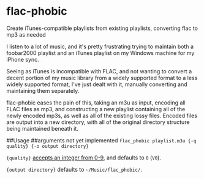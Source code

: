 # flac-phobic

Create iTunes-compatible playlists from existing playlists, converting flac to mp3 as needed

I listen to a lot of music, and it's pretty frustrating trying to maintain both a foobar2000 playlist and an iTunes playlist on my Windows machine for my iPhone sync.

Seeing as iTunes is incompatible with FLAC, and not wanting to convert a decent portion of my music library from a widely supported format to a less widely supported format, I've just dealt with it, manually converting and maintaining them separately.

flac-phobic eases the pain of this, taking an m3u as input, encoding all FLAC files as mp3, and constructing a new playlist containing all of the newly encoded mp3s, as well as all of the existing lossy files.  Encoded files are output into a new directory, with all of the original directory structure being maintained beneath it.

##Usage
##arguments not yet implemented
`flac_phobic playlist.m3u {-q quality} {-o output directory}`

`{quality}` [accepts an integer from 0-9](https://trac.ffmpeg.org/wiki/Encode/MP3), and defaults to `0` (`V0`).

`{output directory}` defaults to `~/Music/flac_phobic/`.

